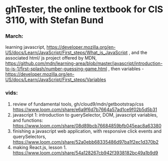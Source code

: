 # ghTester, the online textbook for CIS 3110, with Stefan Bund
### March: 
learning javascript, https://developer.mozilla.org/en-US/docs/Learn/JavaScript/First_steps/What_is_JavaScript , and the associated html/ js project offered by MDN, https://github.com/mdn/learning-area/blob/master/javascript/introduction-to-js-1/first-splash/number-guessing-game.html , then variables - https://developer.mozilla.org/en-US/docs/Learn/JavaScript/First_steps/Variables

### vids:
1. review of fundamental tools, gh/cloud9/mdn/getbootstrap/css https://www.loom.com/share/e6a9f6d7b7664a57ad1ce9f02b5d5b31
2. javascript 1: introduction to guerySelector, DOM, javascript variables, and functions: https://www.loom.com/share/08d89bcb76684859bfb045eac8a63380
3. finishing a javascript web application, with responsive click events and querySelectors, https://www.loom.com/share/52a0ebb68335486d97ba1f2ec1d370b2
4. making React.js, lesson 1. https://www.loom.com/share/54a128267cb942f3938182bc49a1b9d9
